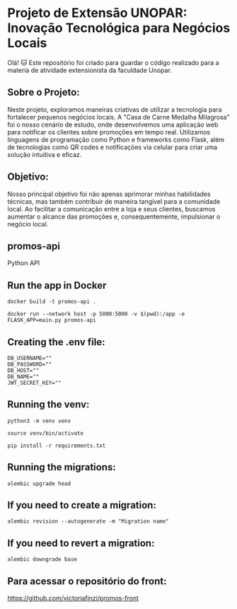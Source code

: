 # Projeto de Extensão UNOPAR: Inovação Tecnológica para Negócios Locais

Olá! 🐱
Este repositório foi criado para guardar o código realizado para a materia de atividade extensionista da faculdade Unopar. 

## Sobre o Projeto:
Neste projeto, exploramos maneiras criativas de utilizar a tecnologia para fortalecer pequenos negócios locais. A "Casa de Carne Medalha Milagrosa" foi o nosso cenário de estudo, onde desenvolvemos uma aplicação web para notificar os clientes sobre promoções em tempo real. Utilizamos linguagens de programação como Python e frameworks como Flask, além de tecnologias como QR codes e notificações via celular para criar uma solução intuitiva e eficaz.

## Objetivo:
Nosso principal objetivo foi não apenas aprimorar minhas habilidades técnicas, mas também contribuir de maneira tangível para a comunidade local. Ao facilitar a comunicação entre a loja e seus clientes, buscamos aumentar o alcance das promoções e, consequentemente, impulsionar o negócio local.

## promos-api
Python API 

## Run the app in Docker
`docker build -t promos-api .`

`docker run --network host -p 5000:5000 -v $(pwd):/app -e FLASK_APP=main.py promos-api`

## Creating the .env file:
```
DB_USERNAME=""
DB_PASSWORD=""
DB_HOST=""
DB_NAME=""
JWT_SECRET_KEY=""
```

## Running the venv:
`python3 -m venv venv`

`source venv/bin/activate`

`pip install -r requirements.txt`

## Running the migrations:
`alembic upgrade head`

## If you need to create a migration:
`alembic revision --autogenerate -m "Migration name"`

## If you need to revert a migration:
`alembic downgrade base`

## Para acessar o repositório do front: 
https://github.com/victoriafinzi/promos-front
